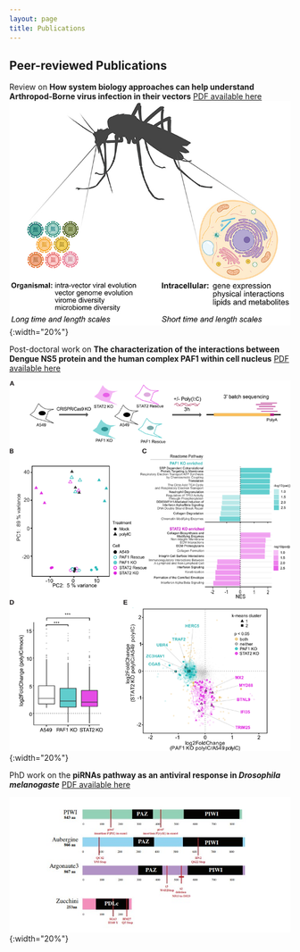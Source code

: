 ```yaml
---
layout: page
title: Publications
---
```


## Peer-reviewed Publications

  Review on **How system biology approaches can help understand Arthropod-Borne virus infection in their vectors**
  [PDF available here](/assets/fcimb-08-00440.pdf)
  ![review summary](/assets/review_Priya_Marine.jpg){:width="20%"}

  Post-doctoral work on __The characterization of the interactions between Dengue NS5 protein and the human complex PAF1 within cell nucleus__
  [PDF available here](/assets/journal.ppat.1010100.pdf)
  
  ![figure 2](/assets/Plos_Path_Marine2021.PNG){:width="20%"}
  
  PhD work on the **piRNAs pathway as an antiviral response in *Drosophila melanogaste***
  [PDF available here](/assets/pnas.1607952113.pdf)
  
  ![piwi proteins](/assets/piRNAs_paper.jpg){:width="20%"}
